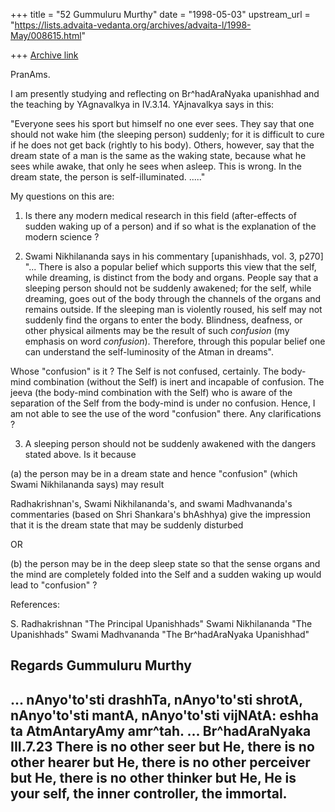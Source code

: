 +++
title = "52 Gummuluru Murthy"
date = "1998-05-03"
upstream_url = "https://lists.advaita-vedanta.org/archives/advaita-l/1998-May/008615.html"

+++
[Archive link](https://lists.advaita-vedanta.org/archives/advaita-l/1998-May/008615.html)

PranAms.

I am presently studying and reflecting on Br^hadAraNyaka upanishhad
and the teaching by YAgnavalkya in IV.3.14. YAjnavalkya says in this:

"Everyone sees his sport but himself no one ever sees. They say that
one should not wake him (the sleeping person) suddenly; for it is
difficult to cure if he does not get back (rightly to his body).
Others, however, say that the dream state of a man is the same as
the waking state, because what he sees while awake, that only he
sees when asleep. This is wrong. In the dream state, the person is
self-illuminated. ....."

My questions on this are:

1. Is there any modern medical research in this field (after-effects
of sudden waking up of a person) and if so what is the explanation of
the modern science ?

2. Swami Nikhilananda says in his commentary [upanishhads, vol. 3, p270]
"... There is also a popular belief which supports this view that the
self, while dreaming, is distinct from the body and organs. People say
that a sleeping person should not be suddenly awakened; for the self,
while dreaming, goes out of the body through the channels of the
organs and remains outside. If the sleeping man is violently roused,
his self may not suddenly find the organs to enter the body. Blindness,
deafness, or other physical ailments may be the result of such
*confusion* (my emphasis on word *confusion*). Therefore, through this
popular belief one can understand the self-luminosity of the Atman
in dreams".

Whose "confusion" is it ? The Self is not confused, certainly. The
body-mind combination (without the Self) is inert and incapable of
confusion. The jeeva (the body-mind combination with the Self) who
is aware of the separation of the Self from the body-mind is under
no confusion. Hence, I am not able to see the use of the word
"confusion" there. Any clarifications ?

3. A sleeping person should not be suddenly awakened with the
dangers stated above. Is it because

(a) the person may be in a dream state and hence "confusion"
(which Swami Nikhilananda says) may result

Radhakrishnan's, Swami Nikhilananda's, and swami Madhvananda's
commentaries (based on Shri Shankara's bhAshhya) give the impression
that it is the dream state that may be suddenly disturbed

OR

(b) the person may be in the deep sleep state so that the sense
organs and the mind are completely folded into the Self and a
sudden waking up would lead to "confusion" ?

References:

S. Radhakrishnan "The Principal Upanishhads"
Swami Nikhilananda "The Upanishhads"
Swami Madhvananda "The Br^hadAraNyaka Upanishhad"

Regards
Gummuluru Murthy
------------------------------------------------------------------------
... nAnyo'to'sti drashhTa, nAnyo'to'sti shrotA, nAnyo'to'sti mantA,
nAnyo'to'sti vijNAtA: eshha ta AtmAntaryAmy amr^tah. ...
                                        Br^hadAraNyaka III.7.23
There is no other seer but He, there is no other hearer but He, there is
no other perceiver but He, there is no other thinker but He, He is your
self, the inner controller, the immortal.
------------------------------------------------------------------------

